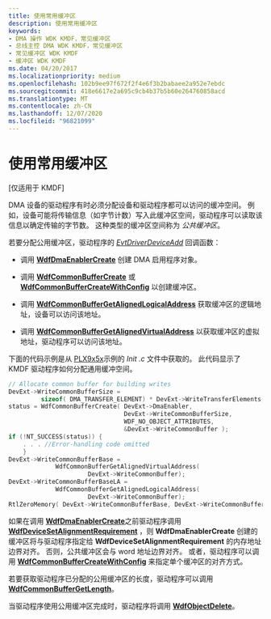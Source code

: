 ```yaml
---
title: 使用常用缓冲区
description: 使用常用缓冲区
keywords:
- DMA 操作 WDK KMDF，常见缓冲区
- 总线主控 DMA WDK KMDF，常见缓冲区
- 常见缓冲区 WDK KMDF
- 缓冲区 WDK KMDF
ms.date: 04/20/2017
ms.localizationpriority: medium
ms.openlocfilehash: 102b9ee97f672f2f4e6f3b2babaee2a952e7ebdc
ms.sourcegitcommit: 418e6617e2a695c9cb4b37b5b60e264760858acd
ms.translationtype: MT
ms.contentlocale: zh-CN
ms.lasthandoff: 12/07/2020
ms.locfileid: "96821099"
---
```

# <a name="using-common-buffers"></a>使用常用缓冲区


\[仅适用于 KMDF\]




DMA 设备的驱动程序有时必须分配设备和驱动程序都可以访问的缓冲空间。 例如，设备可能将传输信息（如字节计数）写入此缓冲区空间，驱动程序可以读取该信息以确定传输的字节数。 这种类型的缓冲区空间称为 *公共缓冲区*。

若要分配公用缓冲区，驱动程序的 [*EvtDriverDeviceAdd*](/windows-hardware/drivers/ddi/wdfdriver/nc-wdfdriver-evt_wdf_driver_device_add) 回调函数：

-   调用 [**WdfDmaEnablerCreate**](/windows-hardware/drivers/ddi/wdfdmaenabler/nf-wdfdmaenabler-wdfdmaenablercreate) 创建 DMA 启用程序对象。

-   调用 [**WdfCommonBufferCreate**](/windows-hardware/drivers/ddi/wdfcommonbuffer/nf-wdfcommonbuffer-wdfcommonbuffercreate) 或 [**WdfCommonBufferCreateWithConfig**](/windows-hardware/drivers/ddi/wdfcommonbuffer/nf-wdfcommonbuffer-wdfcommonbuffercreatewithconfig) 以创建缓冲区。

-   调用 [**WdfCommonBufferGetAlignedLogicalAddress**](/windows-hardware/drivers/ddi/wdfcommonbuffer/nf-wdfcommonbuffer-wdfcommonbuffergetalignedlogicaladdress) 获取缓冲区的逻辑地址，设备可以访问该地址。

-   调用 [**WdfCommonBufferGetAlignedVirtualAddress**](/windows-hardware/drivers/ddi/wdfcommonbuffer/nf-wdfcommonbuffer-wdfcommonbuffergetalignedvirtualaddress) 以获取缓冲区的虚拟地址，驱动程序可以访问该地址。

下面的代码示例是从 [PLX9x5x](/samples/browse/)示例的 *Init .c* 文件中获取的。 此代码显示了 KMDF 驱动程序如何分配通用缓冲空间。

```cpp
// Allocate common buffer for building writes
DevExt->WriteCommonBufferSize = 
         sizeof( DMA_TRANSFER_ELEMENT) * DevExt->WriteTransferElements;
status = WdfCommonBufferCreate( DevExt->DmaEnabler,
                                DevExt->WriteCommonBufferSize,
                                WDF_NO_OBJECT_ATTRIBUTES, 
                                &DevExt->WriteCommonBuffer );
if (!NT_SUCCESS(status)) {
    . . . //Error-handling code omitted 
    }
DevExt->WriteCommonBufferBase = 
             WdfCommonBufferGetAlignedVirtualAddress(
                      DevExt->WriteCommonBuffer);
DevExt->WriteCommonBufferBaseLA = 
             WdfCommonBufferGetAlignedLogicalAddress(
                      DevExt->WriteCommonBuffer);
RtlZeroMemory( DevExt->WriteCommonBufferBase, DevExt->WriteCommonBufferSize);
```

如果在调用 [**WdfDmaEnablerCreate**](/windows-hardware/drivers/ddi/wdfdmaenabler/nf-wdfdmaenabler-wdfdmaenablercreate)之前驱动程序调用 [**WdfDeviceSetAlignmentRequirement**](/windows-hardware/drivers/ddi/wdfdevice/nf-wdfdevice-wdfdevicesetalignmentrequirement) ，则 **WdfDmaEnablerCreate** 创建的缓冲区将与驱动程序指定给 **WdfDeviceSetAlignmentRequirement** 的内存地址边界对齐。 否则，公共缓冲区会与 word 地址边界对齐。 或者，驱动程序可以调用 [**WdfCommonBufferCreateWithConfig**](/windows-hardware/drivers/ddi/wdfcommonbuffer/nf-wdfcommonbuffer-wdfcommonbuffercreatewithconfig) 来指定单个缓冲区的对齐方式。

若要获取驱动程序已分配的公用缓冲区的长度，驱动程序可以调用 [**WdfCommonBufferGetLength**](/windows-hardware/drivers/ddi/wdfcommonbuffer/nf-wdfcommonbuffer-wdfcommonbuffergetlength)。

当驱动程序使用公用缓冲区完成时，驱动程序将调用 [**WdfObjectDelete**](/windows-hardware/drivers/ddi/wdfobject/nf-wdfobject-wdfobjectdelete)。
